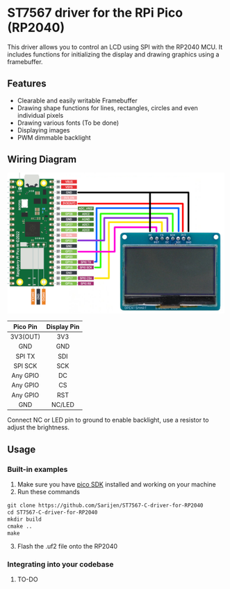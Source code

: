 # ST7567 driver for the RPi Pico (RP2040)
This driver allows you to control an LCD using SPI with the RP2040 MCU.
It includes functions for initializing the display and drawing graphics using a framebuffer.


## Features
- Clearable and easily writable Framebuffer 
- Drawing shape functions for lines, rectangles, circles and even individual pixels
- Drawing various fonts (To be done)
- Displaying images
- PWM dimmable backlight

## Wiring Diagram

<img src="images/wiringDiagram.png" width="500"/>

| Pico Pin | Display Pin  |
| :------: |:----:|
| 3V3(OUT) | 3V3 |
| GND | GND |
| SPI TX | SDI |
| SPI SCK | SCK |
| Any GPIO | DC |
| Any GPIO | CS |
| Any GPIO | RST |
| GND | NC/LED |

Connect NC or LED pin to ground to enable backlight, use a resistor to adjust the brightness.

## Usage

### Built-in examples
1. Make sure you have [pico SDK](https://github.com/raspberrypi/pico-sdk) installed and working on your machine
2. Run these commands
```
git clone https://github.com/Sarijen/ST7567-C-driver-for-RP2040
cd ST7567-C-driver-for-RP2040
mkdir build
cmake ..
make
```
3. Flash the .uf2 file onto the RP2040 

### Integrating into your codebase
1. TO-DO
